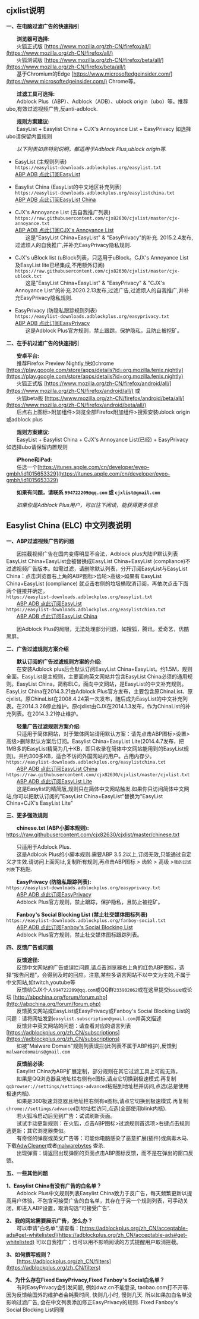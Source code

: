 **cjxlist说明**<br>
----
**一、在电脑过滤广告的快速指引**<br>

&emsp;&emsp;**浏览器可选择:**<br>
&emsp;&emsp;火狐正式版 [https://www.mozilla.org/zh-CN/firefox/all/](https://www.mozilla.org/zh-CN/firefox/all/) <br>
&emsp;&emsp;火狐测试版 [https://www.mozilla.org/zh-CN/firefox/beta/all/](https://www.mozilla.org/zh-CN/firefox/beta/all/)<br>
&emsp;&emsp;基于Chromium的Edge [https://www.microsoftedgeinsider.com/](https://www.microsoftedgeinsider.com/)  Chrome等。<br>

&emsp;&emsp;**过滤工具可选择:**<br>
&emsp;&emsp;Adblock Plus（ABP）、Adblock（ADB）、ublock origin（ubo）等。推荐ubo,有效过滤视频广告,反anti-adblock. <br>

&emsp;&emsp;**规则方案建议:** <br>
&emsp;&emsp;EasyList + Easylist China + CJX's Annoyance List + EasyPrivacy 如选择ubo请保留内置规则<br>

&emsp;&emsp;*以下列表如非特别说明，都适用于Adblock Plus,ublock origin等.*<br>
* EasyList (主规则列表)<br>
`https://easylist-downloads.adblockplus.org/easylist.txt`<br>
[ABP ADB 点此订阅EasyList](https://subscribe.adblockplus.org?location=https://easylist-downloads.adblockplus.org/easylist.txt&title=EasyList "EasyList")  <br>

* Easylist China (EasyList的中文地区补充列表)<br>
`https://easylist-downloads.adblockplus.org/easylistchina.txt`<br>
[ABP ADB 点此订阅EasyList China](https://subscribe.adblockplus.org?location=https://easylist-downloads.adblockplus.org/easylistchina.txt&title=EasyList%20China "EasyList China")   <br>

* CJX's Annoyance List (去自我推广列表)<br>
`https://raw.githubusercontent.com/cjx82630/cjxlist/master/cjx-annoyance.txt`<br>
[ABP ADB 点此订阅CJX's Annoyance List](https://subscribe.adblockplus.org?location=https://raw.githubusercontent.com/cjx82630/cjxlist/master/cjx-annoyance.txt&title=CJX "CJX")<br> 
&emsp;&emsp;这是"EasyList China+EasyList" & "EasyPrivacy"的补充. 2015.2.4发布,过滤烦人的自我推广,并补充EasyPrivacy隐私规则.<br>

* CJX's uBlock list (uBlock列表，只适用于uBlock。CJX's Annoyance List及EasyList lite已经集成,不用额外订阅)<br>
`https://raw.githubusercontent.com/cjx82630/cjxlist/master/cjx-ublock.txt`<br>
&emsp;&emsp;这是"EasyList China+EasyList" & "EasyPrivacy" & "CJX's Annoyance List"的补充.2020.2.13发布,过滤广告,过滤烦人的自我推广,并补充EasyPrivacy隐私规则.<br>

* EasyPrivacy (防隐私跟踪规则列表)<br>
`https://easylist-downloads.adblockplus.org/easyprivacy.txt`<br>
[ABP ADB 点此订阅EasyPrivacy](https://subscribe.adblockplus.org?location=https://easylist-downloads.adblockplus.org/easyprivacy.txt&title=EasyPrivacy "EasyPrivacy") <br>
&emsp;&emsp;这是Adblock Plus官方规则，禁止跟踪，保护隐私，且防止被挖矿。 <br>

**二、在手机过滤广告的快速指引**<br>

&emsp;&emsp;**安卓平台:**<br>
&emsp;&emsp;推荐Firefox Preview Nightly,快如chrome [https://play.google.com/store/apps/details?id=org.mozilla.fenix.nightly](https://play.google.com/store/apps/details?id=org.mozilla.fenix.nightly)<br>
&emsp;&emsp;火狐正式版 [https://www.mozilla.org/zh-CN/firefox/android/all/](https://www.mozilla.org/zh-CN/firefox/android/all/) 或<br>
&emsp;&emsp;火狐beta版 [https://www.mozilla.org/zh-CN/firefox/android/beta/all/](https://www.mozilla.org/zh-CN/firefox/android/beta/all/) <br>
&emsp;&emsp;后点右上图标>附加组件>浏览全部Firefox附加组件>搜索安装ublock origin或adblock plus<br>

&emsp;&emsp;**规则方案建议:**<br>
&emsp;&emsp;EasyList + Easylist China + CJX's Annoyance List(已经) + EasyPrivacy 如选择ubo请保留内置规则<br>

&emsp;&emsp;**iPhone和iPad:**  <br>
&emsp;&emsp;任选一个[https://itunes.apple.com/cn/developer/eyeo-gmbh/id1015653329](https://itunes.apple.com/cn/developer/eyeo-gmbh/id1015653329)<br>

&emsp;&emsp;**如果有问题，请联系 `994722209@qq.com` 或 `cjxlist@gmail.com`**  <br>

&emsp;&emsp;*如果你是Adblock Plus用户，可以往下阅读，能获得更多信息*<br>

**Easylist China (ELC) 中文列表说明**<br>
----
**一、ABP过滤视频广告的问题**<br>

&emsp;&emsp;因拦截视频广告在国内变得明显不合法，Adblock plus大陆IP默认列表EasyList China+EasyList会被替换成EasyList China+EasyList (compliance)不过滤视频广告版本。如需过滤，请删除默认列表，分开订阅EasyList与EasyList China：点击浏览器右上角的ABP图标>齿轮>高级>如果有 EasyList China+EasyList (compliance) 就点击右侧的垃圾桶取消订阅，再依次点击下面两个链接并确定。<br>
 `https://easylist-downloads.adblockplus.org/easylist.txt`<br>
 &emsp;&emsp;[ABP ADB 点此订阅EasyList](https://subscribe.adblockplus.org?location=https://easylist-downloads.adblockplus.org/easylist.txt&title=EasyList "EasyList")  <br>
 `https://easylist-downloads.adblockplus.org/easylistchina.txt`<br>
 &emsp;&emsp;[ABP ADB 点此订阅EasyList China](https://subscribe.adblockplus.org?location=https://easylist-downloads.adblockplus.org/easylistchina.txt&title=EasyList%20China "EasyList China")   <br>

&emsp;&emsp;因Adblock Plus的局限，无法处理部分问题，如搜狐，腾讯，爱奇艺，优酷黑屏。<br>

**二、广告过滤规则方案介绍**<br>

&emsp;&emsp;**默认订阅的广告过滤规则方案的介绍:** <br>
&emsp;&emsp;在安装Adblock plus后会默认订阅EasyList China+EasyList。约1.5M，规则全面。EasyList是主规则，主要面向英文网站并包含EasyList China必须的通用规则。EasyList China，简称ELC，面向中文网站，是EasyList的中文补充规则。EasyList China在2014.3.21由Adblock Plus官方发布，主要包含原ChinaList、原cjxlist。原ChinaList在2008.4.24第一次发布，随后成为EasyList的中文补充列表。在2014.3.26停止维护。原cjxlist由CJX在2014.1.3发布，作为ChinaList的补充列表。在2014.3.21停止维护。<br>

&emsp;&emsp;**轻量广告过滤规则方案介绍:**  <br>
 &emsp;&emsp;只适用于简体网站，对于繁体网站请用默认方案：请先点击ABP图标>设置>高级>删除默认方案后订阅。Easylist China+EasyList Lite(2014.4.7发布，把1MB多的EasyList精简为几十KB，即只收录在简体中文网站能用到的EasyList规则)。共约300多KB，适合不访问外国网站的用户。占用内存少。<br>
`https://easylist-downloads.adblockplus.org/easylistchina.txt`<br>
 &emsp;&emsp;[ABP ADB 点此订阅EasyList China](https://subscribe.adblockplus.org?location=https://easylist-downloads.adblockplus.org/easylistchina.txt&title=EasyList%20China "EasyList%20China") <br>
`https://raw.githubusercontent.com/cjx82630/cjxlist/master/cjxlist.txt` <br>
 &emsp;&emsp;[ABP ADB 点此订阅EasyList Lite](https://subscribe.adblockplus.org?location=https://raw.githubusercontent.com/cjx82630/cjxlist/master/cjxlist.txt&title=EasyList%20Lite "EasyList%20Lite") <br>
 &emsp;&emsp;这是Easylist的精简版,规则只在简体中文网站触发.如果你只访问简体中文网站,你可以把默认订阅的"EasyList China+EasyList"替换为"EasyList China+CJX's EasyList Lite"  <br>

**三、更多强效规则**<br>

&emsp;&emsp;**chinese.txt (ABP小脚本规则):** <br>
https://raw.githubusercontent.com/cjx82630/cjxlist/master/chinese.txt<br>
	
&emsp;&emsp;只适用于Adblock Plus.<br>
&emsp;&emsp;这是Adblcok Plus的小脚本规则.需要ABP 3.5.2以上,订阅无效,只能通过自定义才生效.请访问上面网址,复制所有规则,再点击ABP图标 > 齿轮 > 高级 >`我的过滤列表`下粘贴.<br>

&emsp;&emsp;**EasyPrivacy (防隐私跟踪列表):**  <br>
`https://easylist-downloads.adblockplus.org/easyprivacy.txt`<br>
 &emsp;&emsp;[ABP ADB 点此订阅EasyPrivacy](https://subscribe.adblockplus.org?location=https://easylist-downloads.adblockplus.org/easyprivacy.txt&title=EasyPrivacy "EasyPrivacy") <br>
 &emsp;&emsp;Adblock Plus官方规则，禁止跟踪，保护隐私，且防止被挖矿。 <br>

&emsp;&emsp;**Fanboy's Social Blocking List (禁止社交媒体图标列表)**  <br>
`https://easylist-downloads.adblockplus.org/fanboy-social.txt`<br>
 &emsp;&emsp;[ABP ADB 点此订阅Fanboy's Social Blocking List](https://subscribe.adblockplus.org?location=https://easylist-downloads.adblockplus.org/fanboy-social.txt&title=Fanboy%27s%20Social%20Blocking%20List "Fanboy%27s%20Social%20Blocking%20List") <br>
 &emsp;&emsp;Adblock Plus官方规则，禁止社交媒体图标跟踪列表。  <br>

**四、反馈广告或问题**<br>

&emsp;&emsp;**反馈途径:**  <br>
&emsp;&emsp;反馈中文网站的广告或误拦问题,请点击浏览器右上角的红色ABP图标，选择“报告问题”，会得到及时的回应。注意,某些多语言网站不以中文为主的,不属于中文网站,如twitch,youtube等 <br>
&emsp;&emsp;反馈给CJX个人`994722209@qq.com`或QQ群`233902062`或在这里提交issue或论坛 [http://abpchina.org/forum/forum.php](http://abpchina.org/forum/forum.php)<br>
&emsp;&emsp;反馈英文网站或EasyList或EasyPrivacy或Fanboy's Social Blocking List的问题：请将网址发到`easylist.subscription@gmail.com`并英文描述<br>
&emsp;&emsp;反馈非中英文网站的问题：请查看对应的语言列表[https://adblockplus.org/zh_CN/subscriptions](https://adblockplus.org/zh_CN/subscriptions)<br>
&emsp;&emsp;如被"Malware Domain"规则列表误拦(此列表不属于ABP维护),反馈到`malwaredomains@gmail.com`  <br>

&emsp;&emsp;**反馈前必读:**  <br>
&emsp;&emsp;Easylist China为ABP扩展定制，部分规则在其它过滤工具上可能无效。<br>
&emsp;&emsp;如果是QQ浏览器且地址栏右侧有e图标,请点它切换到极速模式.再复制`qqbrowser://settings/settings-advanced`粘贴到地址栏并访问,点选(总是使用极速内核).<br>
&emsp;&emsp;如果是360极速浏览器且地址栏右侧有e图标,请点它切换到极速模式.再复制`chrome://settings/advanced`到地址栏访问,点选(全部使用blink内核).<br>
&emsp;&emsp;若火狐冷启动后见到广告：试试刷新页面。<br>
&emsp;&emsp;试试手动更新规则：在火狐，点击ABP图标>过滤规则首选项>右键点击规则选更新；其它浏览器类似。<br>
&emsp;&emsp;有奇怪的弹窗或英文广告等：可能你电脑感染了恶意扩展(插件)或病毒木马.下载[AdwCleaner](http://www.bleepingcomputer.com/download/adwcleaner/)或者[malwarebytes](http://www.malwarebytes.org/antimalware/) 查杀. <br>
&emsp;&emsp;出现弹窗：请返回出现弹窗的页面点击ABP图标反馈，而不是在弹出的窗口反馈。<br>

**五、一些其他问题**<br>

**1、Easylist China有没有广告的白名单？**<br>
&emsp;&emsp;Adblock Plus中文规则列表Easylist China致力于反广告，每天频繁更新以提高用户体验，不包含可接受广告的白名单，其存在于另一个规则列表，可手动关闭，即进入ABP设置，取消勾选“可接受广告”.<br>

**2、我的网站需要展示广告，怎么办？**<br>
&emsp;&emsp;可以申请"白名单",请查看：[https://adblockplus.org/zh_CN/acceptable-ads#get-whitelisted](https://adblockplus.org/zh_CN/acceptable-ads#get-whitelisted)  可以自我推广；也可以用不影响阅读的方式提醒用户取消拦截。<br>

**3、如何撰写规则？**<br>
&emsp;&emsp;[https://adblockplus.org/zh_CN/filters](https://adblockplus.org/zh_CN/filters)<br>

**4、为什么存在Fixed EasyPrivacy,Fixed Fanboy's Social白名单？**<br>
&emsp;&emsp;有时EasyPrivacy会引发问题, 例如dwz.cn不能登录, taobao.com打不开等. 因为反馈给国外的维护者会耗费时间, 快则几小时, 慢则几天. 所以如果加白名单没影响过滤广告, 会在中文列表添加修正EasyPrivacy的规则.  Fixed Fanboy's Social Blocking List同理<br>
